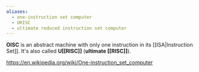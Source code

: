 ```yaml
---
aliases:
  - one-instruction set computer
  - URISC
  - ultimate reduced instruction set computer
---
```

**OISC** is an abstract machine with only one instruction in its [[ISA|Instruction Set]].
It's also called **U[[RISC]]** (**ultimate [[RISC]]**).

https://en.wikipedia.org/wiki/One-instruction_set_computer